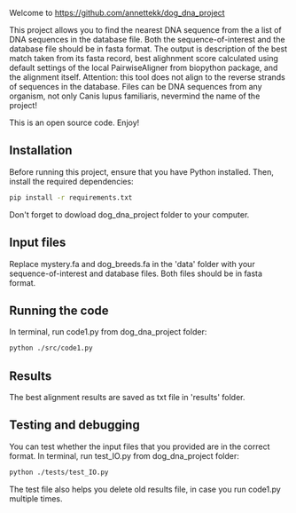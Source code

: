 Welcome to https://github.com/annettekk/dog_dna_project

This project allows you to find the nearest DNA sequence from the a list of DNA sequences in the database file.
Both the sequence-of-interest and the database file should be in fasta format.
The output is description of the best match taken from its fasta record, best alighnment score calculated using default settings of the local PairwiseAligner from biopython package, and the alignment itself.
Attention: this tool does not align to the reverse strands of sequences in the database.
Files can be DNA sequences from any organism, not only Canis lupus familiaris, nevermind the name of the project!

This is an open source code. Enjoy!

## Installation

Before running this project, ensure that you have Python installed. Then, install the required dependencies:

```sh
pip install -r requirements.txt

```
Don't forget to dowload dog_dna_project folder to your computer.

## Input files

Replace mystery.fa and dog_breeds.fa in the 'data' folder with your sequence-of-interest and database files.
Both files should be in fasta format.

## Running the code

In terminal, run code1.py from dog_dna_project folder:

```sh
python ./src/code1.py

```

## Results

The best alignment results are saved as txt file in 'results' folder.

## Testing and debugging

You can test whether the input files that you provided are in the correct format.
In terminal, run test_IO.py from dog_dna_project folder:

```sh
python ./tests/test_IO.py

```
The test file also helps you delete old results file, in case you run code1.py multiple times.
